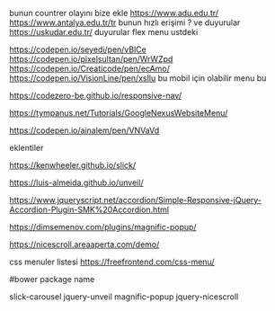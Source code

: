 bunun countrer olayını bize ekle 
https://www.adu.edu.tr/
https://www.antalya.edu.tr/tr  bunun hızlı erişimi ? ve duyurular 
https://uskudar.edu.tr/  duyurular flex menu ustdeki 


https://codepen.io/seyedi/pen/vBlCe
https://codepen.io/pixelsultan/pen/WrWZpd
https://codepen.io/Creaticode/pen/ecAmo/
https://codepen.io/VisionLine/pen/xslIu    bu mobil için olabilir 
menu bu 

https://codezero-be.github.io/responsive-nav/


https://tympanus.net/Tutorials/GoogleNexusWebsiteMenu/


https://codepen.io/ainalem/pen/VNVaVd


eklentiler 


https://kenwheeler.github.io/slick/

https://luis-almeida.github.io/unveil/

https://www.jqueryscript.net/accordion/Simple-Responsive-jQuery-Accordion-Plugin-SMK%20Accordion.html

https://dimsemenov.com/plugins/magnific-popup/

https://nicescroll.areaaperta.com/demo/

css menuler listesi 
https://freefrontend.com/css-menu/

#bower package name 
 
slick-carousel
jquery-unveil
magnific-popup
jquery-nicescroll



